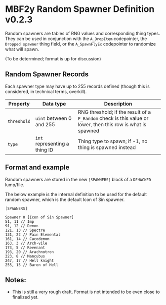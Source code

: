 # MBF2y Random Spawner Definition v0.2.3

Random spawners are tables of RNG values and corresponding thing types. They can be used in conjunction with the `A_DropItem` codepointer, the `Dropped spawner` thing field, or the `A_SpawnFlyEx` codepointer to randomize what will spawn.

(To be determined; format is up for discussion)

## Random Spawner Records

Each spawner type may have up to 255 records defined (though this is considered, in technical terms, overkill).

| Property    | Data type                     | Description                                                                                                 |
|-------------|-------------------------------|-------------------------------------------------------------------------------------------------------------|
| `threshold` | `uint` between 0 and 255      | RNG threshold; if the result of a `P_Random` check is this value or lower, then this row is what is spawned |
| `type`      | `int` representing a thing ID | Thing type to spawn; if -1, no thing is spawned instead                                                     |

## Format and example

Random spawners are stored in the new `[SPAWNERS]` block of a `DEHACKED` lump/file.

The below example is the internal definition to be used for the default random spawner, which is the default Icon of Sin spawner.

```
[SPAWNERS]

Spawner 0 [Icon of Sin Spawner]
51, 11 // Imp
91, 12 // Demon
121, 13 // Spectre
131, 22 // Pain Elemental
161, 14 // Cacodemon
163, 3 // Arch-vile
173, 5 // Revenant
193, 20 // Arachnotron
223, 8 // Mancubus
247, 17 // Hell knight
255, 15 // Baron of Hell
```

## Notes:

* This is still a very rough draft. Format is not intended to be even close to finalized yet.